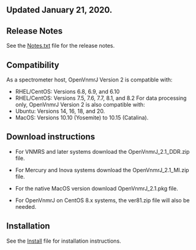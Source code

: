 ## Updated January 21, 2020.

## Release Notes
See the [Notes.txt](../../blob/master/Notes.txt) file for the release notes.

## Compatibility
As a spectrometer host, OpenVnmrJ Version 2 is compatible with:
- RHEL/CentOS: Versions 6.8, 6.9, and 6.10
- RHEL/CentOS: Versions 7.5, 7.6, 7.7, 8.1, and 8.2
For data processing only, OpenVnmrJ Version 2 is also compatible with:
- Ubuntu: Versions 14, 16, 18, and 20.
- MacOS: Versions 10.10 (Yosemite) to 10.15 (Catalina).

## Download instructions
- For VNMRS and later systems download the OpenVnmrJ_2.1_DDR.zip file.
- For Mercury and Inova systems download the OpenVnmrJ_2.1_MI.zip file.
- For the native MacOS version download OpenVnmrJ_2.1.pkg file.

- For OpenVnmrJ on CentOS 8.x systems, the ver81.zip file will also be needed.

## Installation
See the [Install](../../blob/master/Install.md) file for installation instructions.

